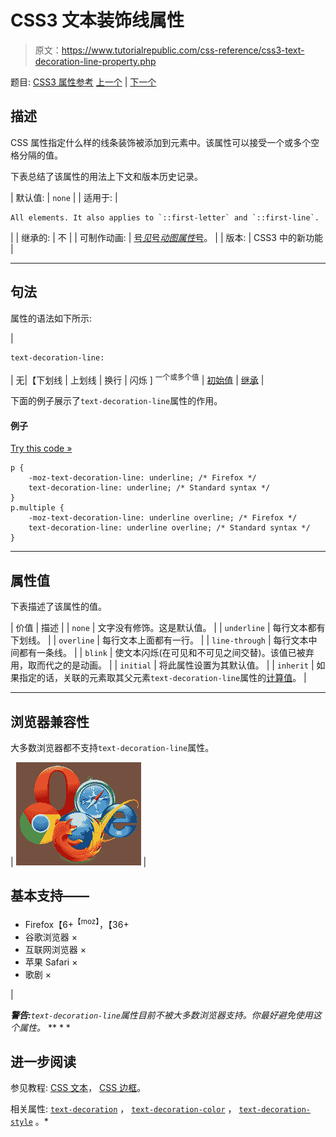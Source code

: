 # CSS3 文本装饰线属性

> 原文：<https://www.tutorialrepublic.com/css-reference/css3-text-decoration-line-property.php>

题目: [CSS3 属性参考](css3-properties.php) [上一个](css3-text-decoration-color-property.php) | [下一个](css3-text-decoration-style-property.php)

## 描述

CSS 属性指定什么样的线条装饰被添加到元素中。该属性可以接受一个或多个空格分隔的值。

下表总结了该属性的用法上下文和版本历史记录。

| 默认值: | `none` |
| 适用于: | 

```
All elements. It also applies to `::first-letter` and `::first-line`.
```

 |
| 继承的: | 不 |
| 可制作动画: | [号*见*号*动图属性*号](css-animatable-properties.php)。 |
| 版本: | CSS3 中的新功能 |

* * *

## 句法

属性的语法如下所示:

| 

```
text-decoration-line: 
```

 | 无&#124;【下划线 &#124; 上划线 &#124; 换行 &#124; 闪烁 ] <sup>一个或多个值</sup> &#124; [初始值](../definitions.php#initial) &#124; [继承](../definitions.php#inherit) |

下面的例子展示了`text-decoration-line`属性的作用。

#### 例子

[Try this code »](../codelab.php?topic=css3&file=text-decoration-line-property "Try this code using online Editor")

```
p {
    -moz-text-decoration-line: underline; /* Firefox */
    text-decoration-line: underline; /* Standard syntax */
}
p.multiple {
    -moz-text-decoration-line: underline overline; /* Firefox */
    text-decoration-line: underline overline; /* Standard syntax */
}
```

* * *

## 属性值

下表描述了该属性的值。

| 价值 | 描述 |
| `none` | 文字没有修饰。这是默认值。 |
| `underline` | 每行文本都有下划线。 |
| `overline` | 每行文本上面都有一行。 |
| `line-through` | 每行文本中间都有一条线。 |
| `blink` | 使文本闪烁(在可见和不可见之间交替)。该值已被弃用，取而代之的是动画。 |
| `initial` | 将此属性设置为其默认值。 |
| `inherit` | 如果指定的话，关联的元素取其父元素`text-decoration-line`属性的[计算值](../definitions.php#computed-value)。 |

* * *

## 浏览器兼容性

大多数浏览器都不支持`text-decoration-line`属性。

| ![Browsers Icon](img/e9331123c77668c1832e541c2fca1002.png) | 

## 基本支持——

*   Firefox【6+<sup class="badge">【moz】</sup>，【36+
*   谷歌浏览器 ×
*   互联网浏览器 ×
*   苹果 Safari ×
*   歌剧 ×

 |

 ***警告:**`text-decoration-line`属性目前不被大多数浏览器支持。你最好避免使用这个属性。*  ** * *

## 进一步阅读

参见教程: [CSS 文本](../css-tutorial/css-text.php)， [CSS 边框](../css-tutorial/css-border.php)。

相关属性: [`text-decoration`](css-text-decoration-property.php) ， [`text-decoration-color`](css3-text-decoration-color-property.php) ， [`text-decoration-style`](css3-text-decoration-style-property.php) 。*